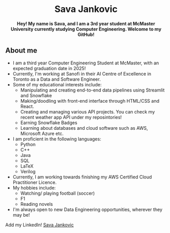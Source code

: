 
<h1 align="center">
  <br>
  
  <br>
  Sava Jankovic 
  <br>
</h1>

<h4 align="center">Hey! My name is Sava, and I am a 3rd year student at McMaster University currently studying Computer Engineering. Welcome to my GitHub!</h4>


## About me

* I am a third year Computer Engineering Student at McMaster, with an expected graduation date in 2025!
* Currently, I'm working at Sanofi in their AI Centre of Excellence in Toronto as a Data and Software Engineer. 
* Some of my educational interests include:
  - Manipulating and creating end-to-end data pipelines using Streamlit and Snowflake
  - Making/doodling with front-end interface through HTML/CSS and React. 
  - Creating and managing various API projects. You can check my recent weather app API under my reposintories!
  - Earning Snowflake Badges
  - Learning about databases and cloud software such as AWS, Microsoft Azure etc.
* I am proficient in the following languages:
  - Python
  - C++
  - Java
  - SQL
  - LaTeX
  - Verilog
* Currently, I am working towards finishing my AWS Certified Cloud Practitioner Licence.
* My hobbies include:
  - Watching/ playing football (soccer)
  - F1
  - Reading novels
* I'm always open to new Data Engineering opportunities, wherever they may be!


Add my LinkedIn! [Sava Jankovic](https://www.linkedin.com/in/sava-jankovic-b2165b182/)


